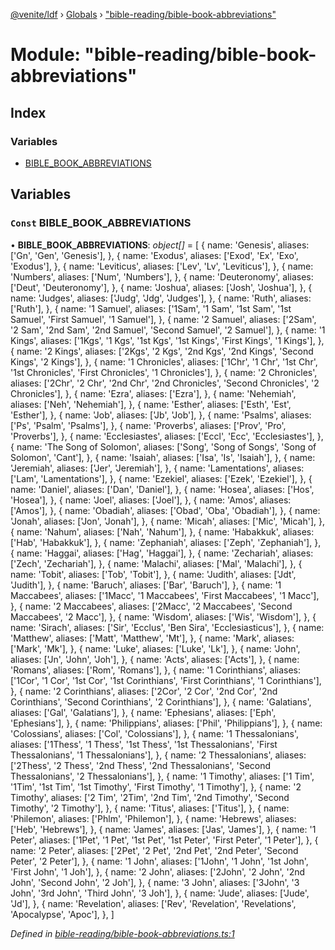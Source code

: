 [@venite/ldf](../README.md) › [Globals](../globals.md) › ["bible-reading/bible-book-abbreviations"](_bible_reading_bible_book_abbreviations_.md)

# Module: "bible-reading/bible-book-abbreviations"

## Index

### Variables

* [BIBLE_BOOK_ABBREVIATIONS](_bible_reading_bible_book_abbreviations_.md#const-bible_book_abbreviations)

## Variables

### `Const` BIBLE_BOOK_ABBREVIATIONS

• **BIBLE_BOOK_ABBREVIATIONS**: *object[]* = [
  {
    name: 'Genesis',
    aliases: ['Gn', 'Gen', 'Genesis'],
  },
  {
    name: 'Exodus',
    aliases: ['Exod', 'Ex', 'Exo', 'Exodus'],
  },
  {
    name: 'Leviticus',
    aliases: ['Lev', 'Lv', 'Leviticus'],
  },
  {
    name: 'Numbers',
    aliases: ['Num', 'Numbers'],
  },
  {
    name: 'Deuteronomy',
    aliases: ['Deut', 'Deuteronomy'],
  },
  {
    name: 'Joshua',
    aliases: ['Josh', 'Joshua'],
  },
  {
    name: 'Judges',
    aliases: ['Judg', 'Jdg', 'Judges'],
  },
  {
    name: 'Ruth',
    aliases: ['Ruth'],
  },
  {
    name: '1 Samuel',
    aliases: ['1Sam', '1 Sam', '1st Sam', '1st Samuel', 'First Samuel', '1 Samuel'],
  },
  {
    name: '2 Samuel',
    aliases: ['2Sam', '2 Sam', '2nd Sam', '2nd Samuel', 'Second Samuel', '2 Samuel'],
  },
  {
    name: '1 Kings',
    aliases: ['1Kgs', '1 Kgs', '1st Kgs', '1st Kings', 'First Kings', '1 Kings'],
  },
  {
    name: '2 Kings',
    aliases: ['2Kgs', '2 Kgs', '2nd Kgs', '2nd Kings', 'Second Kings', '2 Kings'],
  },
  {
    name: '1 Chronicles',
    aliases: ['1Chr', '1 Chr', '1st Chr', '1st Chronicles', 'First Chronicles', '1 Chronicles'],
  },
  {
    name: '2 Chronicles',
    aliases: ['2Chr', '2 Chr', '2nd Chr', '2nd Chronicles', 'Second Chronicles', '2 Chronicles'],
  },
  {
    name: 'Ezra',
    aliases: ['Ezra'],
  },
  {
    name: 'Nehemiah',
    aliases: ['Neh', 'Nehemiah'],
  },
  {
    name: 'Esther',
    aliases: ['Esth', 'Est', 'Esther'],
  },
  {
    name: 'Job',
    aliases: ['Jb', 'Job'],
  },
  {
    name: 'Psalms',
    aliases: ['Ps', 'Psalm', 'Psalms'],
  },
  {
    name: 'Proverbs',
    aliases: ['Prov', 'Pro', 'Proverbs'],
  },
  {
    name: 'Ecclesiastes',
    aliases: ['Eccl', 'Ecc', 'Ecclesiastes'],
  },
  {
    name: 'The Song of Solomon',
    aliases: ['Song', 'Song of Songs', 'Song of Solomon', 'Cant'],
  },
  {
    name: 'Isaiah',
    aliases: ['Isa', 'Is', 'Isaiah'],
  },
  {
    name: 'Jeremiah',
    aliases: ['Jer', 'Jeremiah'],
  },
  {
    name: 'Lamentations',
    aliases: ['Lam', 'Lamentations'],
  },
  {
    name: 'Ezekiel',
    aliases: ['Ezek', 'Ezekiel'],
  },
  {
    name: 'Daniel',
    aliases: ['Dan', 'Daniel'],
  },
  {
    name: 'Hosea',
    aliases: ['Hos', 'Hosea'],
  },
  {
    name: 'Joel',
    aliases: ['Joel'],
  },
  {
    name: 'Amos',
    aliases: ['Amos'],
  },
  {
    name: 'Obadiah',
    aliases: ['Obad', 'Oba', 'Obadiah'],
  },
  {
    name: 'Jonah',
    aliases: ['Jon', 'Jonah'],
  },
  {
    name: 'Micah',
    aliases: ['Mic', 'Micah'],
  },
  {
    name: 'Nahum',
    aliases: ['Nah', 'Nahum'],
  },
  {
    name: 'Habakkuk',
    aliases: ['Hab', 'Habakkuk'],
  },
  {
    name: 'Zephaniah',
    aliases: ['Zeph', 'Zephaniah'],
  },
  {
    name: 'Haggai',
    aliases: ['Hag', 'Haggai'],
  },
  {
    name: 'Zechariah',
    aliases: ['Zech', 'Zechariah'],
  },
  {
    name: 'Malachi',
    aliases: ['Mal', 'Malachi'],
  },
  {
    name: 'Tobit',
    aliases: ['Tob', 'Tobit'],
  },
  {
    name: 'Judith',
    aliases: ['Jdt', 'Judith'],
  },
  {
    name: 'Baruch',
    aliases: ['Bar', 'Baruch'],
  },
  {
    name: '1 Maccabees',
    aliases: ['1Macc', '1 Maccabees', 'First Maccabees', '1 Macc'],
  },
  {
    name: '2 Maccabees',
    aliases: ['2Macc', '2 Maccabees', 'Second Maccabees', '2 Macc'],
  },
  {
    name: 'Wisdom',
    aliases: ['Wis', 'Wisdom'],
  },
  {
    name: 'Sirach',
    aliases: ['Sir', 'Ecclus', 'Ben Sira', 'Ecclesiasticus'],
  },
  {
    name: 'Matthew',
    aliases: ['Matt', 'Matthew', 'Mt'],
  },
  {
    name: 'Mark',
    aliases: ['Mark', 'Mk'],
  },
  {
    name: 'Luke',
    aliases: ['Luke', 'Lk'],
  },
  {
    name: 'John',
    aliases: ['Jn', 'John', 'Joh'],
  },
  {
    name: 'Acts',
    aliases: ['Acts'],
  },
  {
    name: 'Romans',
    aliases: ['Rom', 'Romans'],
  },
  {
    name: '1 Corinthians',
    aliases: ['1Cor', '1 Cor', '1st Cor', '1st Corinthians', 'First Corinthians', '1 Corinthians'],
  },
  {
    name: '2 Corinthians',
    aliases: ['2Cor', '2 Cor', '2nd Cor', '2nd Corinthians', 'Second Corinthians', '2 Corinthians'],
  },
  {
    name: 'Galatians',
    aliases: ['Gal', 'Galatians'],
  },
  {
    name: 'Ephesians',
    aliases: ['Eph', 'Ephesians'],
  },
  {
    name: 'Philippians',
    aliases: ['Phil', 'Philippians'],
  },
  {
    name: 'Colossians',
    aliases: ['Col', 'Colossians'],
  },
  {
    name: '1 Thessalonians',
    aliases: ['1Thess', '1 Thess', '1st Thess', '1st Thessalonians', 'First Thessalonians', '1 Thessalonians'],
  },
  {
    name: '2 Thessalonians',
    aliases: ['2Thess', '2 Thess', '2nd Thess', '2nd Thessalonians', 'Second Thessalonians', '2 Thessalonians'],
  },
  {
    name: '1 Timothy',
    aliases: ['1 Tim', '1Tim', '1st Tim', '1st Timothy', 'First Timothy', '1 Timothy'],
  },
  {
    name: '2 Timothy',
    aliases: ['2 Tim', '2Tim', '2nd Tim', '2nd Timothy', 'Second Timothy', '2 Timothy'],
  },
  {
    name: 'Titus',
    aliases: ['Titus'],
  },
  {
    name: 'Philemon',
    aliases: ['Phlm', 'Philemon'],
  },
  {
    name: 'Hebrews',
    aliases: ['Heb', 'Hebrews'],
  },
  {
    name: 'James',
    aliases: ['Jas', 'James'],
  },
  {
    name: '1 Peter',
    aliases: ['1Pet', '1 Pet', '1st Pet', '1st Peter', 'First Peter', '1 Peter'],
  },
  {
    name: '2 Peter',
    aliases: ['2Pet', '2 Pet', '2nd Pet', '2nd Peter', 'Second Peter', '2 Peter'],
  },
  {
    name: '1 John',
    aliases: ['1John', '1 John', '1st John', 'First John', '1 Joh'],
  },
  {
    name: '2 John',
    aliases: ['2John', '2 John', '2nd John', 'Second John', '2 Joh'],
  },
  {
    name: '3 John',
    aliases: ['3John', '3 John', '3rd John', 'Third John', '3 Joh'],
  },
  {
    name: 'Jude',
    aliases: ['Jude', 'Jd'],
  },
  {
    name: 'Revelation',
    aliases: ['Rev', 'Revelation', 'Revelations', 'Apocalypse', 'Apoc'],
  },
]

*Defined in [bible-reading/bible-book-abbreviations.ts:1](https://github.com/gbj/venite/blob/2b9f06e/ldf/src/bible-reading/bible-book-abbreviations.ts#L1)*
